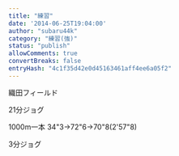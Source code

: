 ```yaml
---
title: "練習"
date: '2014-06-25T19:04:00'
author: "subaru44k"
category: "練習(強)"
status: "publish"
allowComments: true
convertBreaks: false
entryHash: "4c1f35d42e0d45163461aff4ee6a05f2"
---
```

織田フィールド

21分ジョグ

1000m一本
34"3→72"6→70"8(2'57"8)

3分ジョグ
